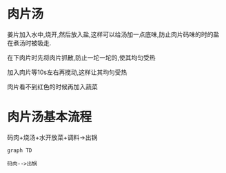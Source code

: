 # 肉片汤

姜片加入水中,烧开,然后放入盐,这样可以给汤加一点底味,防止肉片码味的时的盐在煮汤时被吸走.

在下肉片时先将肉片抓散,防止一坨一坨的,使其均匀受热

加入肉片等10s左右再搅动,这样让其均匀受热

肉片看不到红色的时候再加入蔬菜

# 肉片汤基本流程
码肉+烧汤+水开放菜+调料→出锅
``` mermaid
graph TD

码肉-->出锅
```